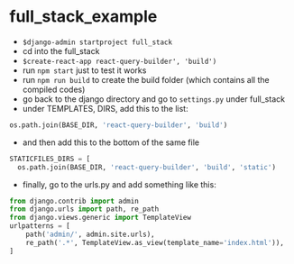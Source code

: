 # full_stack_example
- `$django-admin startproject full_stack`
- cd into the full_stack
- `$create-react-app react-query-builder', 'build')`
- run `npm start` just to test it works
- run `npm run build` to create the build folder (which contains all the compiled codes)
- go back to the django directory and go to `settings.py` under full_stack
- under TEMPLATES, DIRS, add this to the list:
```python
os.path.join(BASE_DIR, 'react-query-builder', 'build')
```
- and then add this to the bottom of the same file
```python
STATICFILES_DIRS = [
  os.path.join(BASE_DIR, 'react-query-builder', 'build', 'static')
```
- finally, go to the urls.py and add something like this:
```python
from django.contrib import admin
from django.urls import path, re_path
from django.views.generic import TemplateView
urlpatterns = [
    path('admin/', admin.site.urls),
    re_path('.*', TemplateView.as_view(template_name='index.html')),
]
```

